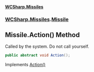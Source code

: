#### [WCSharp\.Missiles](README.md 'README')
### [WCSharp\.Missiles](WCSharp.Missiles.md 'WCSharp\.Missiles').[Missile](WCSharp.Missiles.Missile.md 'WCSharp\.Missiles\.Missile')

## Missile\.Action\(\) Method

Called by the system\. Do not call yourself\.

```csharp
public abstract void Action();
```

Implements [Action\(\)](../WCSharp.Events/WCSharp.Events.IPeriodicDisposableAction.Action().md 'WCSharp\.Events\.IPeriodicDisposableAction\.Action')